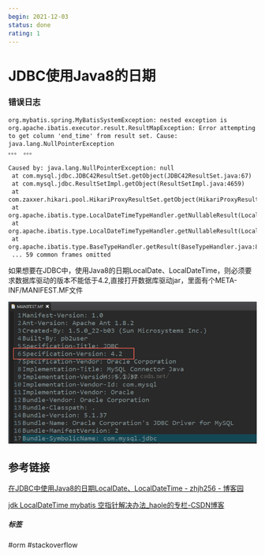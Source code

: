 ```yaml
---
begin: 2021-12-03
status: done
rating: 1
---
```


# JDBC使用Java8的日期

### 错误日志

```
org.mybatis.spring.MyBatisSystemException: nested exception is org.apache.ibatis.executor.result.ResultMapException: Error attempting to get column 'end_time' from result set. Cause: java.lang.NullPointerException
。。。 。。。

Caused by: java.lang.NullPointerException: null
 at com.mysql.jdbc.JDBC42ResultSet.getObject(JDBC42ResultSet.java:67)
 at com.mysql.jdbc.ResultSetImpl.getObject(ResultSetImpl.java:4659)
 at com.zaxxer.hikari.pool.HikariProxyResultSet.getObject(HikariProxyResultSet.java)
 at org.apache.ibatis.type.LocalDateTimeTypeHandler.getNullableResult(LocalDateTimeTypeHandler.java:38)
 at org.apache.ibatis.type.LocalDateTimeTypeHandler.getNullableResult(LocalDateTimeTypeHandler.java:28)
 at org.apache.ibatis.type.BaseTypeHandler.getResult(BaseTypeHandler.java:81)
 ... 59 common frames omitted
```


如果想要在JDBC中，使用Java8的日期LocalDate、LocalDateTime，则必须要求数据库驱动的版本不能低于4.2,直接打开数据库驱动jar，里面有个META-INF/MANIFEST.MF文件

![](image/Pasted%20image%2020211203192402.png)




## 参考链接

[在JDBC中使用Java8的日期LocalDate、LocalDateTime - zhjh256 - 博客园](https://www.cnblogs.com/zhjh256/p/8372299.html)

[jdk LocalDateTime mybatis 空指针解决办法_haole的专栏-CSDN博客](https://blog.csdn.net/haole/article/details/98845160)


##### 标签
#orm #stackoverflow 
